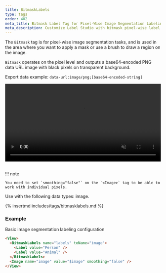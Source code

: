 ```yaml
---
title: BitmaskLabels
type: tags
order: 402
meta_title: Bitmask Label Tag for Pixel-Wise Image Segmentation Labeling
meta_description: Customize Label Studio with bitmask pixel-wise label tags for image segmentation labeling for machine learning and data science projects.
---
```


The `Bitmask` tag is for pixel-wise image segmentation tasks, and is used in the area where you want to apply a mask or use a brush to draw a region on the image.

`Bitmask` operates on the pixel level and outputs a base64-encoded PNG data URL image with black pixels on transparent background.

Export data example: `data-url:image/png;[base64-encoded-string]`

<video class="Video astro-OQEP7KKB" loop="" playsinline="" autoplay="" muted="" style="width:100%;">
  <source src="https://cdn.sanity.io/files/mzff2hy8/production/4812f66851a7fd4836e729bc7ccb7e510823af5d.mp4" type="video/mp4" class="astro-OQEP7KKB">
</video>

<br/>
<br/>

!!! note 

    You need to set `smoothing="false"` on the `<Image>` tag to be able to work with individual pixels. 

Use with the following data types: image.

{% insertmd includes/tags/bitmasklabels.md %}

### Example

Basic image segmentation labeling configuration

```html
<View>
  <BitmaskLabels name="labels" toName="image">
    <Label value="Person" />
    <Label value="Animal" />
  </BitmaskLabels>
  <Image name="image" value="$image" smoothing="false" />
</View>
```
